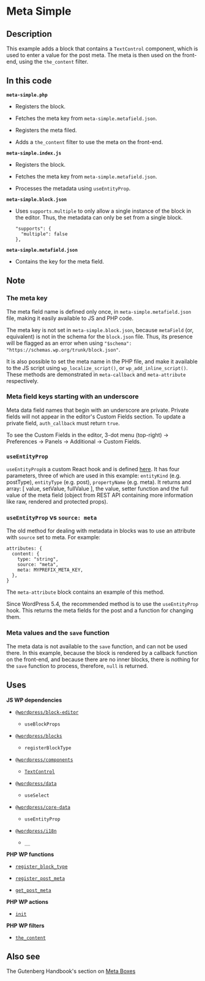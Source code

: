 # Meta Simple

## Description

This example adds a block that contains a `TextControl` component, which is used to enter a value for the post meta. The meta is then used on the front-end, using the `the_content` filter.

## In this code

**`meta-simple.php`**

- Registers the block.

- Fetches the meta key from `meta-simple.metafield.json`.

- Registers the meta filed.

- Adds a `the_content` filter to use the meta on the front-end.

**`meta-simple.index.js`**

- Registers the block.

- Fetches the meta key from `meta-simple.metafield.json`.

- Processes the metadata using `useEntityProp`.

**`meta-simple.block.json`**

- Uses `supports.multiple` to only allow a single instance of the block in the editor. Thus, the metadata can only be set from a single block.

      "supports": {
        "multiple": false
      },

**`meta-simple.metafield.json`**

- Contains the key for the meta field.

## Note

### The meta key

The meta field name is defined only once, in `meta-simple.metafield.json` file, making it easily available to JS and PHP code.

The meta key is not set in `meta-simple.block.json`, because `metaField` (or, equivalent) is not in the schema for the `block.json` file. Thus, its presence will be flagged as an error when using `"$schema": "https://schemas.wp.org/trunk/block.json"`.

It is also possible to set the meta name in the PHP file, and make it available to the JS script using `wp_localize_script()`, or `wp_add_inline_script()`. These methods are demonstrated in `meta-callback` and `meta-attribute` respectively.

### Meta field keys starting with an underscore

Meta data field names that begin with an underscore are private. Private fields will not appear in the editor's Custom Fields section. To update a private field, `auth_callback` must return `true`.

To see the Custom Fields in the editor, 3-dot menu (top-right) -> Preferences -> Panels -> Additional -> Custom Fields.

### `useEntityProp`

`useEntityProp`is a custom React hook and is defined [here](https://github.com/WordPress/gutenberg/blob/trunk/packages/core-data/src/entity-provider.js#L85). It has four parameters, three of which are used in this example: `entityKind` (e.g. postType), `entityType` (e.g. post), `propertyName` (e.g. meta). It returns and array: [ value, setValue, fullValue ], the value, setter function and the full value of the meta field (object from REST API containing more information like raw, rendered and protected props).

### `useEntityProp` vs `source: meta`

The old method for dealing with metadata in blocks was to use an attribute with `source` set to meta. For example:

    attributes: {
      content: {
        type: "string",
        source: "meta",
        meta: MYPREFIX_META_KEY,
      },
    }

The `meta-attribute` block contains an example of this method.

Since WordPress 5.4, the recommended method is to use the `useEntityProp` hook. This returns the meta fields for the post and a function for changing them.

### Meta values and the `save` function

The meta data is not available to the `save` function, and can not be used there. In this example, because the block is rendered by a callback function on the front-end, and because there are no inner blocks, there is nothing for the `save` function to process, therefore, `null` is returned.

## Uses

**JS WP dependencies**

- [`@wordpress/block-editor`](https://developer.wordpress.org/block-editor/reference-guides/packages/packages-block-editor/)

  - `useBlockProps`

- [`@wordpress/blocks`](https://developer.wordpress.org/block-editor/reference-guides/packages/packages-blocks/)

  - `registerBlockType`

- [`@wordpress/components`](https://developer.wordpress.org/block-editor/reference-guides/components/)

  - [`TextControl`](https://developer.wordpress.org/block-editor/reference-guides/components/text-control/)

- [`@wordpress/data`](https://developer.wordpress.org/block-editor/reference-guides/packages/packages-data/)

  - `useSelect`

- [`@wordpress/core-data`](https://developer.wordpress.org/block-editor/reference-guides/packages/packages-core-data/)

  - `useEntityProp`

- [`@wordpress/i18n`](https://developer.wordpress.org/block-editor/reference-guides/packages/packages-i18n/)

  - `__`

**PHP WP functions**

- [`register_block_type`](https://developer.wordpress.org/reference/functions/register_block_type/)

- [`register_post_meta`](https://developer.wordpress.org/reference/functions/register_post_meta/)

- [`get_post_meta`](https://developer.wordpress.org/reference/functions/get_post_meta/)

**PHP WP actions**

- [`init`](https://developer.wordpress.org/reference/hooks/init/)

**PHP WP filters**

- [`the_content`](https://developer.wordpress.org/reference/functions/the_content/)

## Also see

The Gutenberg Handbook's section on [Meta Boxes](https://developer.wordpress.org/block-editor/how-to-guides/metabox/)
